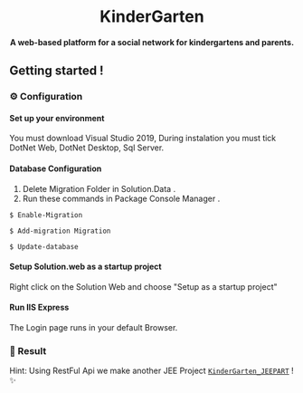<h1 align="center">
   KinderGarten
</h1>

<h4  align="center">  
  A web-based platform for a social network for kindergartens and parents.
</h4>

## Getting started !

### :gear: Configuration 

#### Set up your environment

You must download Visual Studio 2019, During instalation you must tick DotNet Web, DotNet Desktop, Sql Server.

#### Database Configuration
1. Delete Migration Folder in Solution.Data .
2. Run these commands in Package Console Manager .
```
$ Enable-Migration
```
```
$ Add-migration Migration
```
```
$ Update-database
```
#### Setup Solution.web as a startup project

Right click on the Solution Web and choose "Setup as a startup project"

#### Run IIS Express

The Login page runs in your default Browser.

### :open_book: Result
Hint: Using RestFul Api we make another JEE Project <a href="https://www.linkedin.com/in/iheb-sidhom-00474a190/" target="_blank">`KinderGarten_JEEPART`</a> ! :sparkles:

